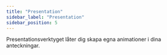 ```yaml
---
title: "Presentation"
sidebar_label: "Presentation"
sidebar_position: 5
---
```


Presentationsverktyget låter dig skapa egna animationer i dina anteckningar.
